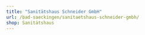 ```yaml
---
title: "Sanitätshaus Schneider GmbH"
url: /bad-saeckingen/sanitaetshaus-schneider-gmbh/
shop: Sanitätshaus
---
```

